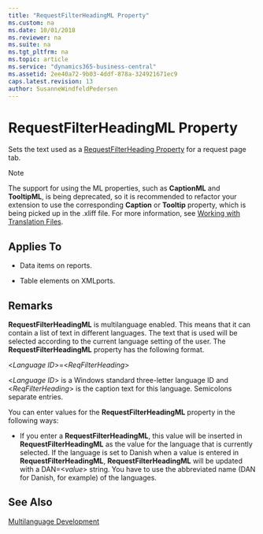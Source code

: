 ```yaml
---
title: "RequestFilterHeadingML Property"
ms.custom: na
ms.date: 10/01/2018
ms.reviewer: na
ms.suite: na
ms.tgt_pltfrm: na
ms.topic: article
ms.service: "dynamics365-business-central"
ms.assetid: 2ee40a72-9b03-4ddf-878a-324921671ec9
caps.latest.revision: 13
author: SusanneWindfeldPedersen
---
```


# RequestFilterHeadingML Property
Sets the text used as a [RequestFilterHeading Property](devenv-requestfilterheading-property.md) for a request page tab.  

> [!NOTE] 
> The support for using the ML properties, such as **CaptionML** and **TooltipML**, is being deprecated, so it is recommended to refactor your extension to use the corresponding **Caption** or **Tooltip** property, which is being picked up in the .xliff file. For more information, see [Working with Translation Files](../devenv-work-with-translation-files.md).
  
## Applies To  
  
-   Data items on reports.  
  
-   Table elements on XMLports.  
  
## Remarks  
 **RequestFilterHeadingML** is multilanguage enabled. This means that it can contain a list of text in different languages. The text that is used will be selected according to the current language setting of the user. The **RequestFilterHeadingML** property has the following format.  
  
 <*Language ID*>=<*ReqFilterHeading*>  
  
 <*Language ID*> is a Windows standard three-letter language ID and <*ReqFilterHeading*> is the caption text for this language. Semicolons separate entries.  
  
 You can enter values for the **RequestFilterHeadingML** property in the following ways:  
  
-   If you enter a **RequestFilterHeadingML**, this value will be inserted in **RequestFilterHeadingML** as the value for the language that is currently selected. If the language is set to Danish when a value is entered in **RequestFilterHeadingML**, **RequestFilterHeadingML** will be updated with a DAN=<*value*> string. You have to use the abbreviated name (DAN for Danish, for example) of the languages.  
  
## See Also  
 [Multilanguage Development](../devenv-multilanguage-development.md)